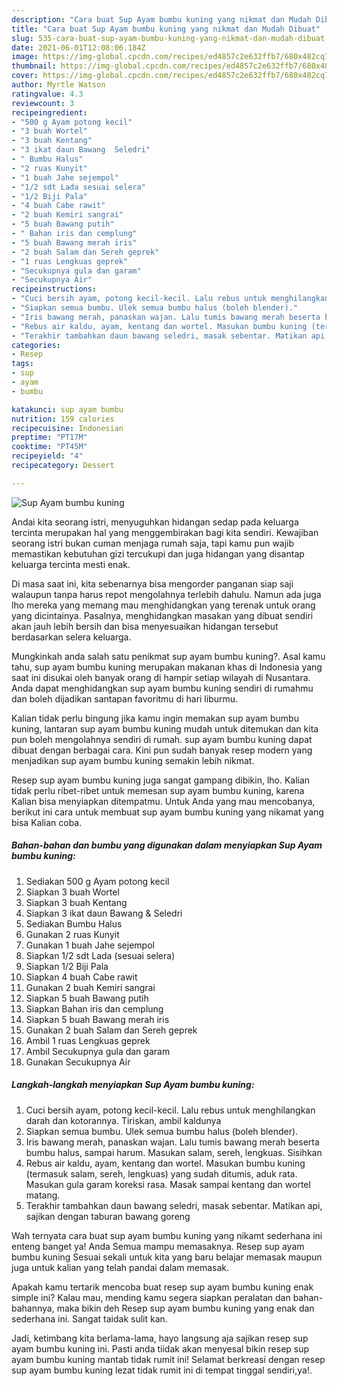 ```yaml
---
description: "Cara buat Sup Ayam bumbu kuning yang nikmat dan Mudah Dibuat"
title: "Cara buat Sup Ayam bumbu kuning yang nikmat dan Mudah Dibuat"
slug: 535-cara-buat-sup-ayam-bumbu-kuning-yang-nikmat-dan-mudah-dibuat
date: 2021-06-01T12:08:06.184Z
image: https://img-global.cpcdn.com/recipes/ed4857c2e632ffb7/680x482cq70/sup-ayam-bumbu-kuning-foto-resep-utama.jpg
thumbnail: https://img-global.cpcdn.com/recipes/ed4857c2e632ffb7/680x482cq70/sup-ayam-bumbu-kuning-foto-resep-utama.jpg
cover: https://img-global.cpcdn.com/recipes/ed4857c2e632ffb7/680x482cq70/sup-ayam-bumbu-kuning-foto-resep-utama.jpg
author: Myrtle Watson
ratingvalue: 4.3
reviewcount: 3
recipeingredient:
- "500 g Ayam potong kecil"
- "3 buah Wortel"
- "3 buah Kentang"
- "3 ikat daun Bawang  Seledri"
- " Bumbu Halus"
- "2 ruas Kunyit"
- "1 buah Jahe sejempol"
- "1/2 sdt Lada sesuai selera"
- "1/2 Biji Pala"
- "4 buah Cabe rawit"
- "2 buah Kemiri sangrai"
- "5 buah Bawang putih"
- " Bahan iris dan cemplung"
- "5 buah Bawang merah iris"
- "2 buah Salam dan Sereh geprek"
- "1 ruas Lengkuas geprek"
- "Secukupnya gula dan garam"
- "Secukupnya Air"
recipeinstructions:
- "Cuci bersih ayam, potong kecil-kecil. Lalu rebus untuk menghilangkan darah dan kotorannya. Tiriskan, ambil kaldunya"
- "Siapkan semua bumbu. Ulek semua bumbu halus (boleh blender)."
- "Iris bawang merah, panaskan wajan. Lalu tumis bawang merah beserta bumbu halus, sampai harum. Masukan salam, sereh, lengkuas. Sisihkan"
- "Rebus air kaldu, ayam, kentang dan wortel. Masukan bumbu kuning (termasuk salam, sereh, lengkuas) yang sudah ditumis, aduk rata. Masukan gula garam koreksi rasa. Masak sampai kentang dan wortel matang."
- "Terakhir tambahkan daun bawang seledri, masak sebentar. Matikan api, sajikan dengan taburan bawang goreng"
categories:
- Resep
tags:
- sup
- ayam
- bumbu

katakunci: sup ayam bumbu 
nutrition: 159 calories
recipecuisine: Indonesian
preptime: "PT17M"
cooktime: "PT45M"
recipeyield: "4"
recipecategory: Dessert

---
```



![Sup Ayam bumbu kuning](https://img-global.cpcdn.com/recipes/ed4857c2e632ffb7/680x482cq70/sup-ayam-bumbu-kuning-foto-resep-utama.jpg)

Andai kita seorang istri, menyuguhkan hidangan sedap pada keluarga tercinta merupakan hal yang menggembirakan bagi kita sendiri. Kewajiban seorang istri bukan cuman menjaga rumah saja, tapi kamu pun wajib memastikan kebutuhan gizi tercukupi dan juga hidangan yang disantap keluarga tercinta mesti enak.

Di masa  saat ini, kita sebenarnya bisa mengorder panganan siap saji walaupun tanpa harus repot mengolahnya terlebih dahulu. Namun ada juga lho mereka yang memang mau menghidangkan yang terenak untuk orang yang dicintainya. Pasalnya, menghidangkan masakan yang dibuat sendiri akan jauh lebih bersih dan bisa menyesuaikan hidangan tersebut berdasarkan selera keluarga. 



Mungkinkah anda salah satu penikmat sup ayam bumbu kuning?. Asal kamu tahu, sup ayam bumbu kuning merupakan makanan khas di Indonesia yang saat ini disukai oleh banyak orang di hampir setiap wilayah di Nusantara. Anda dapat menghidangkan sup ayam bumbu kuning sendiri di rumahmu dan boleh dijadikan santapan favoritmu di hari liburmu.

Kalian tidak perlu bingung jika kamu ingin memakan sup ayam bumbu kuning, lantaran sup ayam bumbu kuning mudah untuk ditemukan dan kita pun boleh mengolahnya sendiri di rumah. sup ayam bumbu kuning dapat dibuat dengan berbagai cara. Kini pun sudah banyak resep modern yang menjadikan sup ayam bumbu kuning semakin lebih nikmat.

Resep sup ayam bumbu kuning juga sangat gampang dibikin, lho. Kalian tidak perlu ribet-ribet untuk memesan sup ayam bumbu kuning, karena Kalian bisa menyiapkan ditempatmu. Untuk Anda yang mau mencobanya, berikut ini cara untuk membuat sup ayam bumbu kuning yang nikamat yang bisa Kalian coba.

<!--inarticleads1-->

##### Bahan-bahan dan bumbu yang digunakan dalam menyiapkan Sup Ayam bumbu kuning:

1. Sediakan 500 g Ayam potong kecil
1. Siapkan 3 buah Wortel
1. Siapkan 3 buah Kentang
1. Siapkan 3 ikat daun Bawang &amp; Seledri
1. Sediakan  Bumbu Halus
1. Gunakan 2 ruas Kunyit
1. Gunakan 1 buah Jahe sejempol
1. Siapkan 1/2 sdt Lada (sesuai selera)
1. Siapkan 1/2 Biji Pala
1. Siapkan 4 buah Cabe rawit
1. Gunakan 2 buah Kemiri sangrai
1. Siapkan 5 buah Bawang putih
1. Siapkan  Bahan iris dan cemplung
1. Siapkan 5 buah Bawang merah iris
1. Gunakan 2 buah Salam dan Sereh geprek
1. Ambil 1 ruas Lengkuas geprek
1. Ambil Secukupnya gula dan garam
1. Gunakan Secukupnya Air




<!--inarticleads2-->

##### Langkah-langkah menyiapkan Sup Ayam bumbu kuning:

1. Cuci bersih ayam, potong kecil-kecil. Lalu rebus untuk menghilangkan darah dan kotorannya. Tiriskan, ambil kaldunya
1. Siapkan semua bumbu. Ulek semua bumbu halus (boleh blender).
1. Iris bawang merah, panaskan wajan. Lalu tumis bawang merah beserta bumbu halus, sampai harum. Masukan salam, sereh, lengkuas. Sisihkan
1. Rebus air kaldu, ayam, kentang dan wortel. Masukan bumbu kuning (termasuk salam, sereh, lengkuas) yang sudah ditumis, aduk rata. Masukan gula garam koreksi rasa. Masak sampai kentang dan wortel matang.
1. Terakhir tambahkan daun bawang seledri, masak sebentar. Matikan api, sajikan dengan taburan bawang goreng




Wah ternyata cara buat sup ayam bumbu kuning yang nikamt sederhana ini enteng banget ya! Anda Semua mampu memasaknya. Resep sup ayam bumbu kuning Sesuai sekali untuk kita yang baru belajar memasak maupun juga untuk kalian yang telah pandai dalam memasak.

Apakah kamu tertarik mencoba buat resep sup ayam bumbu kuning enak simple ini? Kalau mau, mending kamu segera siapkan peralatan dan bahan-bahannya, maka bikin deh Resep sup ayam bumbu kuning yang enak dan sederhana ini. Sangat taidak sulit kan. 

Jadi, ketimbang kita berlama-lama, hayo langsung aja sajikan resep sup ayam bumbu kuning ini. Pasti anda tiidak akan menyesal bikin resep sup ayam bumbu kuning mantab tidak rumit ini! Selamat berkreasi dengan resep sup ayam bumbu kuning lezat tidak rumit ini di tempat tinggal sendiri,ya!.

